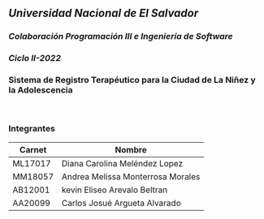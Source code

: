 ## *Universidad Nacional de El Salvador*
### _Colaboración Programación III e Ingeniería de Software_
### _Ciclo II-2022_
### Sistema de Registro Terapéutico para la Ciudad de La Niñez y la Adolescencia
<br>

### Integrantes

| __Carnet__ | __Nombre__                     |
| ---------- | -------------------------------| 
| ML17017 | Diana Carolina Meléndez Lopez     | 
| MM18057 | Andrea Melissa Monterrosa Morales | 
| AB12001 | kevin Eliseo Arevalo Beltran      | 
| AA20099 | Carlos Josué Argueta Alvarado     |
